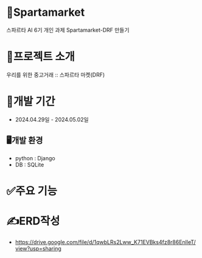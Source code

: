 # 🔡Spartamarket
스파르타 AI 6기 개인 과제 Spartamarket-DRF 만들기
# 📝프로젝트 소개 
우리를 위한 중고거래 :: 스파르타 마켓(DRF)
# 📅개발 기간
* 2024.04.29일 - 2024.05.02일
## 🖥️개발 환경
* python : Django
* DB : SQLite

# ✅주요 기능


# ✍️ERD작성
- https://drive.google.com/file/d/1qwbLRs2Lww_K71EVBks4fz8r86EnlleT/view?usp=sharing

